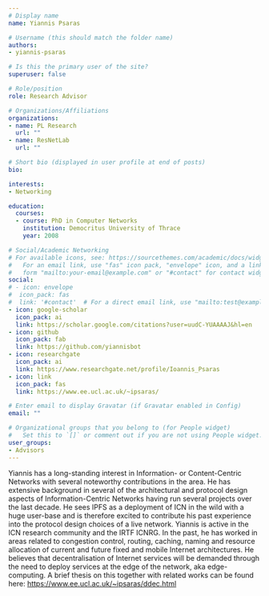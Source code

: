 ```yaml
---
# Display name
name: Yiannis Psaras

# Username (this should match the folder name)
authors:
- yiannis-psaras

# Is this the primary user of the site?
superuser: false

# Role/position
role: Research Advisor

# Organizations/Affiliations
organizations:
- name: PL Research
  url: ""
- name: ResNetLab
  url: ""

# Short bio (displayed in user profile at end of posts)
bio:

interests:
- Networking

education:
  courses:
  - course: PhD in Computer Networks
    institution: Democritus University of Thrace
    year: 2008

# Social/Academic Networking
# For available icons, see: https://sourcethemes.com/academic/docs/widgets/#icons
#   For an email link, use "fas" icon pack, "envelope" icon, and a link in the
#   form "mailto:your-email@example.com" or "#contact" for contact widget.
social:
# - icon: envelope
#  icon_pack: fas
#  link: '#contact'  # For a direct email link, use "mailto:test@example.org".
- icon: google-scholar
  icon_pack: ai
  link: https://scholar.google.com/citations?user=uudC-YUAAAAJ&hl=en
- icon: github
  icon_pack: fab
  link: https://github.com/yiannisbot
- icon: researchgate
  icon_pack: ai
  link: https://www.researchgate.net/profile/Ioannis_Psaras
- icon: link
  icon_pack: fas
  link: https://www.ee.ucl.ac.uk/~ipsaras/

# Enter email to display Gravatar (if Gravatar enabled in Config)
email: ""

# Organizational groups that you belong to (for People widget)
#   Set this to `[]` or comment out if you are not using People widget.  
user_groups:
- Advisors
---
```


Yiannis has a long-standing interest in Information- or Content-Centric Networks with several noteworthy contributions in the area. He has extensive background in several of the architectural and protocol design aspects of Information-Centric Networks having run several projects over the last decade. He sees IPFS as a deployment of ICN in the wild with a huge user-base and is therefore excited to contribute his past experience into the protocol design choices of a live network. Yiannis is active in the ICN research community and the IRTF ICNRG. In the past, he has worked in areas related to congestion control, routing, caching, naming and resource allocation of current and future fixed and mobile Internet architectures. He believes that decentralisation of Internet services will be demanded through the need to deploy services at the edge of the network, aka edge-computing. A brief  thesis on this together with related works can be found here: https://www.ee.ucl.ac.uk/~ipsaras/ddec.html
